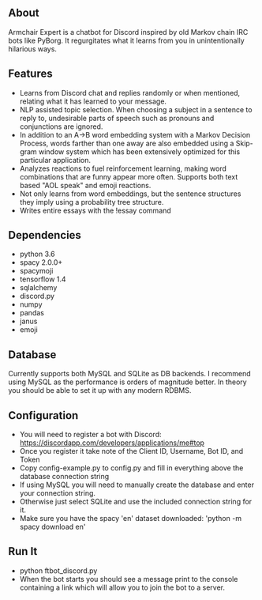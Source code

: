 ## About
Armchair Expert is a chatbot for Discord inspired by old Markov chain IRC bots like PyBorg. It regurgitates what it learns from you in unintentionally hilarious ways. 

## Features
- Learns from Discord chat and replies randomly or when mentioned, relating what it has learned to your message.
- NLP assisted topic selection. When choosing a subject in a sentence to reply to, undesirable parts of speech such as pronouns and conjunctions are ignored.
- In addition to an A->B word embedding system with a Markov Decision Process, words farther than one away are also embedded using a Skip-gram window system which has been extensively optimized for this particular application.
- Analyzes reactions to fuel reinforcement learning, making word combinations that are funny appear more often. Supports both text based "AOL speak" and emoji reactions.
- Not only learns from word embeddings, but the sentence structures they imply using a probability tree structure.
- Writes entire essays with the !essay command

## Dependencies
- python 3.6
- spacy 2.0.0+
- spacymoji
- tensorflow 1.4
- sqlalchemy
- discord.py
- numpy
- pandas
- janus
- emoji

## Database
Currently supports both MySQL and SQLite as DB backends. I recommend using MySQL as the performance is orders of magnitude better.
In theory you should be able to set it up with any modern RDBMS.

## Configuration

- You will need to register a bot with Discord: https://discordapp.com/developers/applications/me#top
- Once you register it take note of the Client ID, Username, Bot ID, and Token
- Copy config-example.py to config.py and fill in everything above the database connection string
- If using MySQL you will need to manually create the database and enter your connection string.
- Otherwise just select SQLite and use the included connection string for it.
- Make sure you have the spacy 'en' dataset downloaded: 'python -m spacy download en'

## Run It
- python ftbot_discord.py
- When the bot starts you should see a message print to the console containing a link which will allow you to join the bot to a server.



